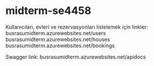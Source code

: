 # midterm-se4458
  
  Kullanıcıları, evleri ve rezervasyonları listelemek için linkler:
busrasumidterm.azurewebsites.net/users
busrasumidterm.azurewebsites.net/houses
busrasumidterm.azurewebsites.net/bookings
  
  Swagger link:
busrasumidterm.azurewebsites.net/apidocs

  
